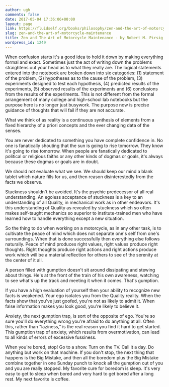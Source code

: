 ```yaml
---
author: ugh
comments: false
date: 2017-05-04 17:36:06+00:00
layout: page
link: https://fluidself.org/books/philosophy/zen-and-the-art-of-motorcycle-maintenance/
slug: zen-and-the-art-of-motorcycle-maintenance
title: Zen and The Art of Motorcycle Maintenance - by Robert M. Pirsig
wordpress_id: 1249
---
```


When confusion starts it's a good idea to hold it down by making everything formal and exact. Sometimes just the act of writing down the problems straightens out your head as to what they really are. The logical statements entered into the notebook are broken down into six categories: (1) statement of the problem, (2) hypotheses as to the cause of the problem, (3) experiments designed to test each hypothesis, (4) predicted results of the experiments, (5) observed results of the experiments and (6) conclusions from the results of the experiments. This is not different from the formal arrangement of many college and high-school lab notebooks but the purpose here is no longer just busywork. The purpose now is precise guidance of thoughts that will fail if they are not accurate.
 
What we think of as reality is a continuous synthesis of elements from a fixed hierarchy of a priori concepts and the ever changing data of the senses.
 
You are never dedicated to something you have complete confidence in. No one is fanatically shouting that the sun is going to rise tomorrow. They know it's going to rise tomorrow. When people are fanatically dedicated to political or religious faiths or any other kinds of dogmas or goals, it's always because these dogmas or goals are in doubt.
 
We should not evaluate what we see. We should keep our mind a blank tablet which nature fills for us, and then reason disinterestedly from the facts we observe.
 
Stuckness shouldn't be avoided. It's the psychic predecessor of all real understanding. An egoless acceptance of stuckness is a key to an understanding of all Quality, in mechanical work as in other endeavors. It's this understanding of Quality as revealed by stuckness which so often makes self-taught mechanics so superior to institute-trained men who have learned how to handle everything except a new situation.
 
So the thing to do when working on a motorcycle, as in any other task, is to cultivate the peace of mind which does not separate one's self from one's surroundings. When that is done successfully then everything else follows naturally. Peace of mind produces right values, right values produce right thoughts. Right thoughts produce right actions and right actions produce work which will be a material reflection for others to see of the serenity at the center of it all.
 
A person filled with gumption doesn't sit around dissipating and stewing about things. He's at the front of the train of his own awareness, watching to see what's up the track and meeting it when it comes. That's gumption.
 
If you have a high evaluation of yourself then your ability to recognize new facts is weakened. Your ego isolates you from the Quality reality. When the facts show that you've just goofed, you're not as likely to admit it. When false information makes you look good, you're likely to believe it.
 
Anxiety, the next gumption trap, is sort of the opposite of ego. You're so sure you'll do everything wrong you're afraid to do anything at all. Often this, rather than "laziness," is the real reason you find it hard to get started. This gumption trap of anxiety, which results from overmotivation, can lead to all kinds of errors of excessive fussiness.
 
When you're bored, stop! Go to a show. Turn on the TV. Call it a day. Do anything but work on that machine. If you don't stop, the next thing that happens is the Big Mistake, and then all the boredom plus the Big Mistake combine together in one Sunday punch to knock all the gumption out of you and you are really stopped. My favorite cure for boredom is sleep. It's very easy to get to sleep when bored and very hard to get bored after a long rest. My next favorite is coffee.
